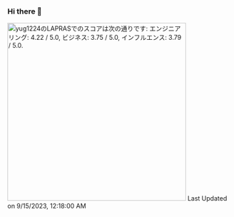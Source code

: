 ### Hi there 👋

<!--START_SECTION:lapras-card-->
<p ><a href="https://lapras.com/public/yug1224" target="_blank" rel="noopener noreferrer"><img alt="yug1224のLAPRASでのスコアは次の通りです: エンジニアリング: 4.22 / 5.0, ビジネス: 3.75 / 5.0, インフルエンス: 3.79 / 5.0." src="https://lapras-card-generator.vercel.app/api/svg?e=4.22&b=3.75&i=3.79&b1=%23020E27&b2=%230E5593&i1=%23030E21&i2=%231688BF&l=ja" width="400" ></a>  
Last Updated on 9/15/2023, 12:18:00 AM</p>
<!--END_SECTION:lapras-card-->

<!--
**YuG1224/YuG1224** is a ✨ _special_ ✨ repository because its `README.md` (this file) appears on your GitHub profile.

Here are some ideas to get you started:

- 🔭 I’m currently working on ...
- 🌱 I’m currently learning ...
- 👯 I’m looking to collaborate on ...
- 🤔 I’m looking for help with ...
- 💬 Ask me about ...
- 📫 How to reach me: ...
- 😄 Pronouns: ...
- ⚡ Fun fact: ...
-->


